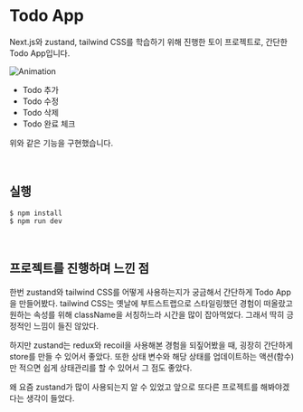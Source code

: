 # Todo App

Next.js와 zustand, tailwind CSS를 학습하기 위해 진행한 토이 프로젝트로, 간단한 Todo App입니다.

![Animation](https://github.com/yookeunbyul/nextjs-todoapp/assets/91243651/4d00d9bd-505d-4112-90e5-78ba56b1b3f3)

- Todo 추가
- Todo 수정
- Todo 삭제
- Todo 완료 체크

위와 같은 기능을 구현했습니다.

<br />

## 실행

```
$ npm install
$ npm run dev
```

<br />

## 프로젝트를 진행하며 느낀 점

한번 zustand와 tailwind CSS를 어떻게 사용하는지가 궁금해서 간단하게 Todo App을 만들어봤다. tailwind CSS는 옛날에 부트스트랩으로 스타일링했던 경험이 떠올랐고 원하는 속성를 위해 className을 서칭하느라 시간을 많이 잡아먹었다. 그래서 딱히 긍정적인 느낌이 들진 않았다.

하지만 zustand는 redux와 recoil을 사용해본 경험을 되짚어봤을 때, 굉장히 간단하게 store를 만들 수 있어서 좋았다. 또한 상태 변수와 해당 상태를 업데이트하는 액션(함수)만 적으면 쉽게 상태관리를 할 수 있어서 그 점도 좋았다.

왜 요즘 zustand가 많이 사용되는지 알 수 있었고 앞으로 또다른 프로젝트를 해봐야겠다는 생각이 들었다.
